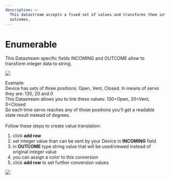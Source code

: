 ```yaml
---
description: >-
  This datastream accepts a fixed set of values and transforms them into desired
  outcomes.
---
```


# Enumerable

This Datastream specific fields INCOMING and OUTCOME allow to transform integer data to string.&#x20;

![](../../../.gitbook/assets/enum\_ds.png)

Example:\
Device has sets of three positions: Open, Vent, Closed. In means of servo they are: 130, 20 and 0 \
This Datastream allows you to link these values: 130=Open, 20=Vent, 0=Closed\
So each time servo reaches any of those positions you'll get a readable state result instead of degrees.\
\
Follow these steps to create value translation:

1. click **add row**
2. set integer value than can be sent by your Device in **INCOMING** field
3. in **OUTCOME** type string value that will be used/viewed instead of original integer value
4. you can assign a color to this conversion
5. click **add row** to set further conversion values

![](../../../.gitbook/assets/enum.gif)

